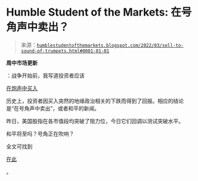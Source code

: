 <!--yml

分类：未分类

日期：2024-05-18 01:46:10

-->

# Humble Student of the Markets: 在号角声中卖出？

> 来源：[`humblestudentofthemarkets.blogspot.com/2022/03/sell-to-sound-of-trumpets.html#0001-01-01`](https://humblestudentofthemarkets.blogspot.com/2022/03/sell-to-sound-of-trumpets.html#0001-01-01)

**周中市场更新**

：战争开始前，我写道投资者应该

[在炮声中买入](https://humblestudentofthemarkets.com/2022/01/29/buy-to-the-sound-of-cannons/)

历史上，投资者因买入突然的地缘政治相关的下跌而得到了回报。相应的结论是“在号角声中卖出”，或者和平的新闻。

昨日，美国股指在各市值段均突破了阻力位，今日它们回调以测试突破水平。

和平将至吗？号角正在吹响？

全文可找到

[在此](https://humblestudentofthemarkets.com/2022/03/30/sell-to-the-sound-of-trumpets/)

。
